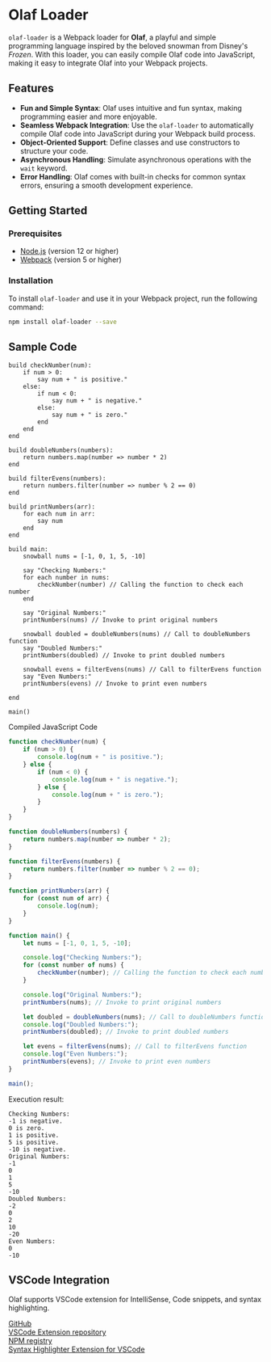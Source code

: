 # Olaf Loader

`olaf-loader` is a Webpack loader for **Olaf**, a playful and simple programming language inspired by the beloved snowman from Disney's _Frozen_. With this loader, you can easily compile Olaf code into JavaScript, making it easy to integrate Olaf into your Webpack projects.

## Features

- **Fun and Simple Syntax**: Olaf uses intuitive and fun syntax, making programming easier and more enjoyable.
- **Seamless Webpack Integration**: Use the `olaf-loader` to automatically compile Olaf code into JavaScript during your Webpack build process.
- **Object-Oriented Support**: Define classes and use constructors to structure your code.
- **Asynchronous Handling**: Simulate asynchronous operations with the `wait` keyword.
- **Error Handling**: Olaf comes with built-in checks for common syntax errors, ensuring a smooth development experience.

## Getting Started

### Prerequisites

- [Node.js](https://nodejs.org/) (version 12 or higher)
- [Webpack](https://webpack.js.org/) (version 5 or higher)

### Installation

To install `olaf-loader` and use it in your Webpack project, run the following command:

```bash
npm install olaf-loader --save
```

## Sample Code
```olaf
build checkNumber(num):
    if num > 0:
        say num + " is positive."
    else:
        if num < 0:
            say num + " is negative."
        else:
            say num + " is zero."
        end
    end
end

build doubleNumbers(numbers):
    return numbers.map(number => number * 2)
end

build filterEvens(numbers):
    return numbers.filter(number => number % 2 == 0)
end

build printNumbers(arr):
    for each num in arr:
        say num
    end
end

build main:
    snowball nums = [-1, 0, 1, 5, -10]

    say "Checking Numbers:"
    for each number in nums:
        checkNumber(number) // Calling the function to check each number
    end

    say "Original Numbers:"
    printNumbers(nums) // Invoke to print original numbers

    snowball doubled = doubleNumbers(nums) // Call to doubleNumbers function
    say "Doubled Numbers:"
    printNumbers(doubled) // Invoke to print doubled numbers

    snowball evens = filterEvens(nums) // Call to filterEvens function
    say "Even Numbers:"
    printNumbers(evens) // Invoke to print even numbers

end

main()

```

Compiled JavaScript Code

```js
function checkNumber(num) {
    if (num > 0) {
        console.log(num + " is positive.");
    } else {
        if (num < 0) {
            console.log(num + " is negative.");
        } else {
            console.log(num + " is zero.");
        }
    }
}

function doubleNumbers(numbers) {
    return numbers.map(number => number * 2);
}

function filterEvens(numbers) {
    return numbers.filter(number => number % 2 == 0);
}

function printNumbers(arr) {
    for (const num of arr) {
        console.log(num);
    }
}

function main() {
    let nums = [-1, 0, 1, 5, -10];

    console.log("Checking Numbers:");
    for (const number of nums) {
        checkNumber(number); // Calling the function to check each number
    }

    console.log("Original Numbers:");
    printNumbers(nums); // Invoke to print original numbers

    let doubled = doubleNumbers(nums); // Call to doubleNumbers function
    console.log("Doubled Numbers:");
    printNumbers(doubled); // Invoke to print doubled numbers

    let evens = filterEvens(nums); // Call to filterEvens function
    console.log("Even Numbers:");
    printNumbers(evens); // Invoke to print even numbers
}

main();

```

Execution result:

```
Checking Numbers:
-1 is negative.
0 is zero.
1 is positive.
5 is positive.
-10 is negative.
Original Numbers:
-1
0
1
5
-10
Doubled Numbers:
-2
0
2
10
-20
Even Numbers:
0
-10

```

## VSCode Integration

Olaf supports VSCode extension for IntelliSense, Code snippets, and syntax highlighting.

[GitHub](https://github.com/olaf11071107/olaf-loader) <br>
[VSCode Extension repository](https://github.com/olaf11071107/olaf-syntax-highlighter-vscode) <br>
[NPM registry](https://npmjs.org/olaf-loader) <br>
[Syntax Highlighter Extension for VSCode](https://marketplace.visualstudio.com/items?itemName=olaf11071107.olaf-syntax-highlighter)
